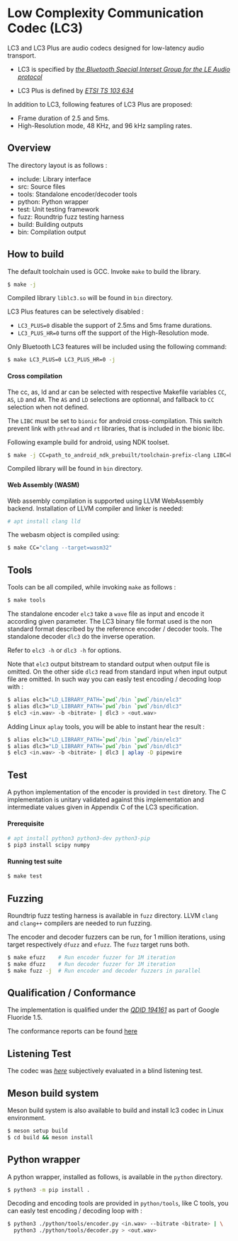 # Low Complexity Communication Codec (LC3)

LC3 and LC3 Plus are audio codecs designed for low-latency audio transport.

- LC3 is specified by [_the Bluetooth Special Interset Group for the LE Audio
  protocol_](https://www.bluetooth.org/DocMan/handlers/DownloadDoc.ashx?doc_id=502107&vId=542963)

- LC3 Plus is defined by [_ETSI TS 103 634_](https://www.etsi.org/deliver/etsi_ts/103600_103699/103634/01.04.01_60/ts_103634v010401p.pdf)

In addition to LC3, following features of LC3 Plus are proposed:
- Frame duration of 2.5 and 5ms.
- High-Resolution mode, 48 KHz, and 96 kHz sampling rates.

## Overview

The directory layout is as follows :
- include:      Library interface
- src:          Source files
- tools:        Standalone encoder/decoder tools
- python:       Python wrapper
- test:         Unit testing framework
- fuzz:         Roundtrip fuzz testing harness
- build:        Building outputs
- bin:          Compilation output

## How to build

The default toolchain used is GCC. Invoke `make` to build the library.

```sh
$ make -j
```

Compiled library `liblc3.so` will be found in `bin` directory.

LC3 Plus features can be selectively disabled :
- `LC3_PLUS=0` disable the support of 2.5ms and 5ms frame durations.
- `LC3_PLUS_HR=0` turns off the support of the High-Resolution mode.

Only Bluetooth LC3 features will be included using the following command:

```sh
$ make LC3_PLUS=0 LC3_PLUS_HR=0 -j
```

#### Cross compilation

The cc, as, ld and ar can be selected with respective Makefile variables `CC`,
`AS`, `LD` and `AR`. The `AS` and `LD` selections are optionnal, and fallback
to `CC` selection when not defined.

The `LIBC` must be set to `bionic` for android cross-compilation. This switch
prevent link with `pthread` and `rt` libraries, that is included in the
bionic libc.

Following example build for android, using NDK toolset.

```sh
$ make -j CC=path_to_android_ndk_prebuilt/toolchain-prefix-clang LIBC=bionic
```

Compiled library will be found in `bin` directory.

#### Web Assembly (WASM)

Web assembly compilation is supported using LLVM WebAssembly backend.
Installation of LLVM compiler and linker is needed:

```sh
# apt install clang lld
```

The webasm object is compiled using:
```sh
$ make CC="clang --target=wasm32"
```

## Tools

Tools can be all compiled, while invoking `make` as follows :

```sh
$ make tools
```

The standalone encoder `elc3` take a `wave` file as input and encode it
according given parameter. The LC3 binary file format used is the non
standard format described by the reference encoder / decoder tools.
The standalone decoder `dlc3` do the inverse operation.

Refer to `elc3 -h` or `dlc3 -h` for options.

Note that `elc3` output bitstream to standard output when output file is
omitted. On the other side `dlc3` read from standard input when input output
file are omitted.
In such way you can easly test encoding / decoding loop with :

```sh
$ alias elc3="LD_LIBRARY_PATH=`pwd`/bin `pwd`/bin/elc3"
$ alias dlc3="LD_LIBRARY_PATH=`pwd`/bin `pwd`/bin/dlc3"
$ elc3 <in.wav> -b <bitrate> | dlc3 > <out.wav>
```

Adding Linux `aplay` tools, you will be able to instant hear the result :

```sh
$ alias elc3="LD_LIBRARY_PATH=`pwd`/bin `pwd`/bin/elc3"
$ alias dlc3="LD_LIBRARY_PATH=`pwd`/bin `pwd`/bin/dlc3"
$ elc3 <in.wav> -b <bitrate> | dlc3 | aplay -D pipewire
```

## Test

A python implementation of the encoder is provided in `test` diretory.
The C implementation is unitary validated against this implementation and
intermediate values given in Appendix C of the LC3 specification.

#### Prerequisite

```sh
# apt install python3 python3-dev python3-pip
$ pip3 install scipy numpy
```

#### Running test suite

```sh
$ make test
```

## Fuzzing

Roundtrip fuzz testing harness is available in `fuzz` directory.
LLVM `clang` and `clang++` compilers are needed to run fuzzing.

The encoder and decoder fuzzers can be run, for 1 million iterations, using
target respectively `dfuzz` and `efuzz`. The `fuzz` target runs both.

```sh
$ make efuzz    # Run encoder fuzzer for 1M iteration
$ make dfuzz    # Run decoder fuzzer for 1M iteration
$ make fuzz -j  # Run encoder and decoder fuzzers in parallel
```

## Qualification / Conformance

The implementation is qualified under the [_QDID 194161_](https://launchstudio.bluetooth.com/ListingDetails/160904) as part of Google Fluoride 1.5.

The conformance reports can be found [here](conformance/README.md)

## Listening Test

The codec was [_here_](https://hydrogenaud.io/index.php/topic,122575.0.html)
subjectively evaluated in a blind listening test.


## Meson build system

Meson build system is also available to build and install lc3 codec in Linux
environment.

```sh
$ meson setup build
$ cd build && meson install
```

## Python wrapper

A python wrapper, installed as follows, is available in the `python` directory.

```sh
$ python3 -m pip install .
```

Decoding and encoding tools are provided in `python/tools`, like C tools,
you can easly test encoding / decoding loop with :

```sh
$ python3 ./python/tools/encoder.py <in.wav> --bitrate <bitrate> | \
  python3 ./python/tools/decoder.py > <out.wav>
```
